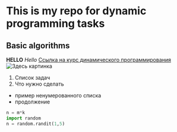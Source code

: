 # This is my repo for dynamic programming tasks
## Basic algorithms
**HELLO**
*Hello*
[Ссылка на курс динамического программирования](https://www.youtube.com/playlist?list=PLVrpF4r7WIhTT1hJqZmjP10nxsmrbRvlf)
![Здесь картинка](https://media.tproger.ru/uploads/2016/06/399_v1.png)
1. Список задач
1. Что нужно сделать
* пример ненумерованного списка
* продолжение

```python
n = m*k
import random
n = random.randit(1,5)
```